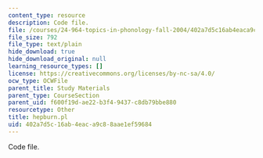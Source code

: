 ```yaml
---
content_type: resource
description: Code file.
file: /courses/24-964-topics-in-phonology-fall-2004/402a7d5c16ab4eaca9c88aae1ef59684_hepburn.pl
file_size: 792
file_type: text/plain
hide_download: true
hide_download_original: null
learning_resource_types: []
license: https://creativecommons.org/licenses/by-nc-sa/4.0/
ocw_type: OCWFile
parent_title: Study Materials
parent_type: CourseSection
parent_uid: f600f19d-ae22-b3f4-9437-c8db79bbe880
resourcetype: Other
title: hepburn.pl
uid: 402a7d5c-16ab-4eac-a9c8-8aae1ef59684
---
```

Code file.